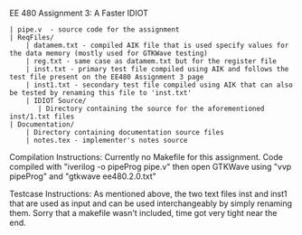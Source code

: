 
EE 480 Assignment 3: A Faster IDIOT

    | pipe.v  - source code for the assignment
    | ReqFiles/
        | datamem.txt - compiled AIK file that is used specify values for the data memory (mostly used for GTKWave testing)
        | reg.txt - same case as datamem.txt but for the register file
        | inst.txt - primary test file compiled using AIK and follows the test file present on the EE480 Assignment 3 page
        | inst1.txt - secondary test file compiled using AIK that can also be tested by renaming this file to 'inst.txt' 	
        | IDIOT Source/ 
           | Directory containing the source for the aforementioned inst/1.txt files  
    | Documentation/
        | Directory containing documentation source files
        | notes.tex - implementer's notes source


Compilation Instructions:
	Currently no Makefile for this assignment. Code compiled with "iverilog -o pipeProg pipe.v" then open GTKWave using "vvp pipeProg" and "gtkwave ee480.2.0.txt"
	
Testcase Instructions:
	As mentioned above, the two text files inst and inst1 that are used as input and can be used interchangeably by simply renaming them. 
	Sorry that a makefile wasn't included, time got very tight near the end. 
	